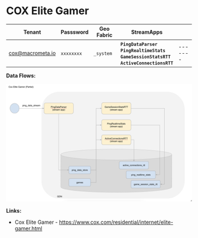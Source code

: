 # COX Elite Gamer


| **Tenant** | **Passsword** | **Geo Fabric** |**StreamApps** |     |
|------------|---------- |-------------- |-------------- |--------- |
| cox@macrometa.io | `xxxxxxxx` | `_system` | **`PingDataParser`** <br> **`PingRealtimeStats`** <br> **`GameSessionStatsRTT`** <br> **`ActiveConnectionsRTT`** | ------- |

**Data Flows:**

![Cox Elite Gamer](images/cox-elite-gamer.png)

**Links:**

* Cox Elite Gamer - https://www.cox.com/residential/internet/elite-gamer.html